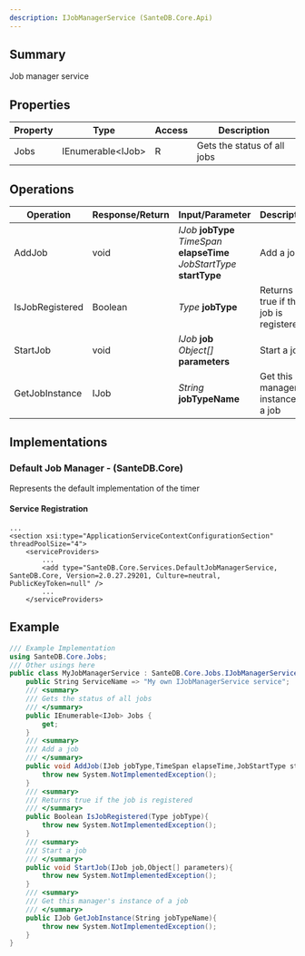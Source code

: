 ```yaml
---
description: IJobManagerService (SanteDB.Core.Api)
---
```


## Summary
Job manager service

## Properties

|Property|Type|Access|Description|
|-|-|-|-|
|Jobs|IEnumerable&lt;IJob>|R|Gets the status of all jobs|

## Operations

|Operation|Response/Return|Input/Parameter|Description|
|-|-|-|-|
|AddJob|void|*IJob* **jobType**<br/>*TimeSpan* **elapseTime**<br/>*JobStartType* **startType**|Add a job|
|IsJobRegistered|Boolean|*Type* **jobType**|Returns true if the job is registered|
|StartJob|void|*IJob* **job**<br/>*Object[]* **parameters**|Start a job|
|GetJobInstance|IJob|*String* **jobTypeName**|Get this manager's instance of a job|

## Implementations


### Default Job Manager - (SanteDB.Core)
Represents the default implementation of the timer

#### Service Registration
```markup
...
<section xsi:type="ApplicationServiceContextConfigurationSection" threadPoolSize="4">
	<serviceProviders>
		...
		<add type="SanteDB.Core.Services.DefaultJobManagerService, SanteDB.Core, Version=2.0.27.29201, Culture=neutral, PublicKeyToken=null" />
		...
	</serviceProviders>
```
## Example
```csharp
/// Example Implementation
using SanteDB.Core.Jobs;
/// Other usings here
public class MyJobManagerService : SanteDB.Core.Jobs.IJobManagerService { 
	public String ServiceName => "My own IJobManagerService service";
	/// <summary>
	/// Gets the status of all jobs
	/// </summary>
	public IEnumerable<IJob> Jobs {
		get;
	}
	/// <summary>
	/// Add a job
	/// </summary>
	public void AddJob(IJob jobType,TimeSpan elapseTime,JobStartType startType){
		throw new System.NotImplementedException();
	}
	/// <summary>
	/// Returns true if the job is registered
	/// </summary>
	public Boolean IsJobRegistered(Type jobType){
		throw new System.NotImplementedException();
	}
	/// <summary>
	/// Start a job
	/// </summary>
	public void StartJob(IJob job,Object[] parameters){
		throw new System.NotImplementedException();
	}
	/// <summary>
	/// Get this manager's instance of a job
	/// </summary>
	public IJob GetJobInstance(String jobTypeName){
		throw new System.NotImplementedException();
	}
}
```
